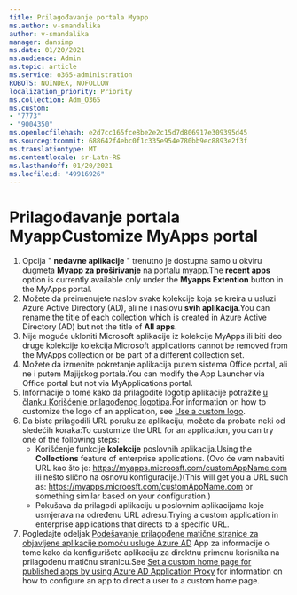 ```yaml
---
title: Prilagođavanje portala Myapp
ms.author: v-smandalika
author: v-smandalika
manager: dansimp
ms.date: 01/20/2021
ms.audience: Admin
ms.topic: article
ms.service: o365-administration
ROBOTS: NOINDEX, NOFOLLOW
localization_priority: Priority
ms.collection: Adm_O365
ms.custom:
- "7773"
- "9004350"
ms.openlocfilehash: e2d7cc165fce8be2e2c15d7d806917e309395d45
ms.sourcegitcommit: 688642f4ebc0f1c335e954e780bb9ec8893e2f3f
ms.translationtype: MT
ms.contentlocale: sr-Latn-RS
ms.lasthandoff: 01/20/2021
ms.locfileid: "49916926"
---
```

# <a name="customize-myapps-portal"></a><span data-ttu-id="a6ec7-102">Prilagođavanje portala Myapp</span><span class="sxs-lookup"><span data-stu-id="a6ec7-102">Customize MyApps portal</span></span>

1. <span data-ttu-id="a6ec7-103">Opcija " **nedavne aplikacije** " trenutno je dostupna samo u okviru dugmeta **Myapp za proširivanje** na portalu myapp.</span><span class="sxs-lookup"><span data-stu-id="a6ec7-103">The **recent apps** option is currently available only under the **Myapps Extention** button in the MyApps portal.</span></span>
2. <span data-ttu-id="a6ec7-104">Možete da preimenujete naslov svake kolekcije koja se kreira u usluzi Azure Active Directory (AD), ali ne i naslovu **svih aplikacija**.</span><span class="sxs-lookup"><span data-stu-id="a6ec7-104">You can rename the title of each collection which is created in Azure Active Directory (AD) but not the title of **All apps**.</span></span>
3. <span data-ttu-id="a6ec7-105">Nije moguće ukloniti Microsoft aplikacije iz kolekcije MyApps ili biti deo druge kolekcije kolekcija.</span><span class="sxs-lookup"><span data-stu-id="a6ec7-105">Microsoft applications cannot be removed from the MyApps collection or be part of a different collection set.</span></span>
4. <span data-ttu-id="a6ec7-106">Možete da izmenite pokretanje aplikacija putem sistema Office portal, ali ne i putem Majijskog portala.</span><span class="sxs-lookup"><span data-stu-id="a6ec7-106">You can modify the App Launcher via Office portal but not via MyApplications portal.</span></span>
5. <span data-ttu-id="a6ec7-107">Informacije o tome kako da prilagodite logotip aplikacije potražite [u članku Korišćenje prilagođenog logotipa](https://docs.microsoft.com/azure/active-directory/manage-apps/add-application-portal-configure#use-a-custom-logo).</span><span class="sxs-lookup"><span data-stu-id="a6ec7-107">For information on how to customize the logo of an application, see [Use a custom logo](https://docs.microsoft.com/azure/active-directory/manage-apps/add-application-portal-configure#use-a-custom-logo).</span></span>
6. <span data-ttu-id="a6ec7-108">Da biste prilagodili URL poruku za aplikaciju, možete da probate neki od sledećih koraka:</span><span class="sxs-lookup"><span data-stu-id="a6ec7-108">To customize the URL for an application, you can try one of the following steps:</span></span>
    - <span data-ttu-id="a6ec7-109">Korišćenje funkcije **kolekcije** poslovnih aplikacija.</span><span class="sxs-lookup"><span data-stu-id="a6ec7-109">Using the **Collections** feature of enterprise applications.</span></span> <span data-ttu-id="a6ec7-110">(Ovo će vam nabaviti URL kao što je: https://myapps.microosft.com/customAppName.com ili nešto slično na osnovu konfiguracije.)</span><span class="sxs-lookup"><span data-stu-id="a6ec7-110">(This will get you a URL such as: https://myapps.microosft.com/customAppName.com or something similar based on your configuration.)</span></span>
    - <span data-ttu-id="a6ec7-111">Pokušava da prilagodi aplikaciju u poslovnim aplikacijama koje usmjerava na određenu URL adresu.</span><span class="sxs-lookup"><span data-stu-id="a6ec7-111">Trying a custom application in enterprise applications that directs to a specific URL.</span></span>
7. <span data-ttu-id="a6ec7-112">Pogledajte odeljak [Podešavanje prilagođene matične stranice za objavljene aplikacije pomoću usluge Azure AD](https://docs.microsoft.com/azure/active-directory/manage-apps/application-proxy-configure-custom-home-page) App za informacije o tome kako da konfigurišete aplikaciju za direktnu primenu korisnika na prilagođenu matičnu stranicu.</span><span class="sxs-lookup"><span data-stu-id="a6ec7-112">See [Set a custom home page for published apps by using Azure AD Application Proxy](https://docs.microsoft.com/azure/active-directory/manage-apps/application-proxy-configure-custom-home-page) for information on how to configure an app to direct a user to a custom home page.</span></span>
